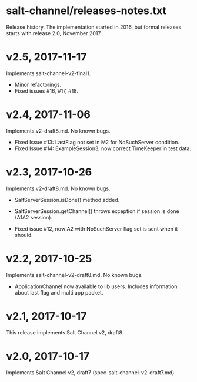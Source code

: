 salt-channel/releases-notes.txt
===============================

Release history. The implementation started in 2016, but formal 
releases starts with release 2.0, November 2017.



v2.5, 2017-11-17
================

Implements salt-channel-v2-final1. 

* Minor refactorings.
* Fixed issues #16, #17, #18. 



v2.4, 2017-11-06
================

Implements v2-draft8.md. No known bugs.

* Fixed Issue #13: LastFlag not set in M2 for NoSuchServer condition.
* Fixed Issue #14: ExampleSession3, now correct TimeKeeper in test data.



v2.3, 2017-10-26
================

Implements v2-draft8.md. No known bugs.

* SaltServerSession.isDone() method added.

* SaltServerSession.getChannel() throws exception if session is done 
  (A1A2 session).
  
* Fixed issue #12, now A2 with NoSuchServer flag set is sent when
  it should.



v2.2, 2017-10-25
================

Implements salt-channel-v2-draft8.md. No known bugs.

* ApplicationChannel now available to lib users. Includes
  information about last flag and multi app packet.



v2.1, 2017-10-17
================

This release implements Salt Channel v2, draft8.



v2.0, 2017-10-17
================

Implements Salt Channel v2, draft7 (spec-salt-channel-v2-draft7.md).

